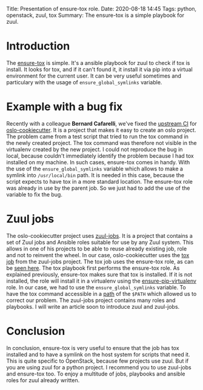 Title: Presentation of ensure-tox role.
Date: 2020-08-18 14:45
Tags: python, openstack, zuul, tox
Summary: The ensure-tox is a simple playbook for zuul.

# Introduction

The [ensure-tox](https://opendev.org/zuul/zuul-jobs/src/branch/master/roles/ensure-tox/README.rst)
is simple. It's a ansible playbook for zuul to check if tox is install. It
looks for tox, and if it can't found it, it install it via pip into a virtual
environment for the current user. It can be very useful sometimes and
particulary with the usage of ``ensure_global_symlinks`` variable.

# Example with a bug fix

Recently with a colleague **Bernard Cafarelli**, we've fixed the
[upstream CI](https://review.opendev.org/#/c/745304/) for
[oslo-cookiecutter](https://github.com/openstack/oslo-cookiecutter). It
is a project that makes it easy to create an oslo project. The problem came
from a test script that tried to run the tox command in the newly created
project. The tox command was therefore not visible in the virtualenv created by
the new project. I could not reproduce the bug in local, because couldn't
immediately identify the problem because I had tox installed on my machine.
In such cases, ensure-tox comes in handy. With the use of the
``ensure_global_symlinks`` variable which allows to make a symlink into
``/usr/local/bin`` path. It is needed in this case, because the script
expects to have tox in a more standard location. The ensure-tox role was
already in use by the parent job. So we just had to add the use of the variable
to fix the bug.

# Zuul jobs

The oslo-cookiecutter project uses [zuul-jobs](https://opendev.org/zuul/zuul-jobs).
It is a project that contains a set of Zuul jobs and Ansible roles suitable for
use by any Zuul system. This allows in one of his projects to be able to reuse
already existing job, role and not to reinvent the wheel. In our case,
oslo-cookiecutter uses the
[tox job](https://zuul-ci.org/docs/zuul-jobs/python-jobs.html#job-tox) from the
zuul-jobs project. The tox job uses the ensure-tox role, as can be
[seen here](https://opendev.org/zuul/zuul-jobs/src/branch/master/playbooks/tox/pre.yaml#L4).
The tox playbook first performs the ensure-tox role. As explained previously,
ensure-tox makes sure that tox is installed. If it is not installed, the role
will install it in a virtualenv using the
[ensure-pip-virtualenv](https://opendev.org/zuul/zuul-jobs/src/branch/master/roles/ensure-tox/tasks/main.yaml#L21-L33)
role. In our case, we had to use the ``ensure_global_symlinks`` variable. To
have the tox command accessible in a
[path](https://opendev.org/zuul/zuul-jobs/src/branch/master/roles/ensure-tox/tasks/main.yaml#L38-L46)
of the ``$PATH`` which allowed us to correct our problem. The zuul-jobs project
contains many roles and playbooks. I will write an article soon to introduce
zuul and zuul-jobs.

# Conclusion

In conclusion, ensure-tox is very useful to ensure that the job has tox
installed and to have a symlink on the host system for scripts that need it.
This is quite specific to OpenStack, because few projects use zuul. But if you
are using zuul for a python project. I recommend you to use zuul-jobs and
ensure-tox too. To enjoy a multitude of jobs, playbooks and ansible roles for
zuul already written.
